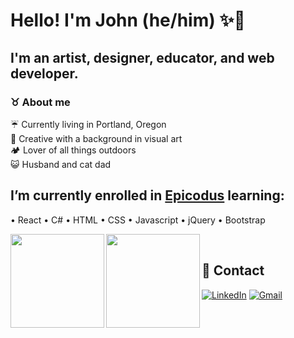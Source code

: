 # Hello! I'm John (he/him) ✨🐢
## I'm an artist, designer, educator, and web developer. 
### ♉ About me
☔ Currently living in Portland, Oregon<br>
📸 Creative with a background in visual art<br>
🏕️ Lover of all things outdoors<br>
😺 Husband and cat dad<br>

## I’m currently enrolled in <a href="https://www.epicodus.com/" target="_blank">Epicodus</a> learning:<br>
• React
• C#
• HTML
• CSS
• Javascript
• jQuery
• Bootstrap

<img align="left" height="150px" src="https://github-readme-stats.vercel.app/api?username=johnwhittenstudio&show_icons=true&theme=light" />
<img align="left" height="150px" src="https://github-readme-stats.vercel.app/api/top-langs/?username=johnwhittenstudio&layout=compact&theme=light" /><br>

## 📨 Contact

<a href="https://www.linkedin.com/in/johnwhitten-studio/"><img alt="LinkedIn" src="https://img.shields.io/badge/linkedin%20-%230077B5.svg?&style=flat&logo=linkedin&logoColor=white"/></a>
<a href="mailto:johnwhitten.studio@gmail.com"><img alt="Gmail" src="https://img.shields.io/badge/Gmail-D14836?style=flat&logo=gmail&logoColor=white" /></a>